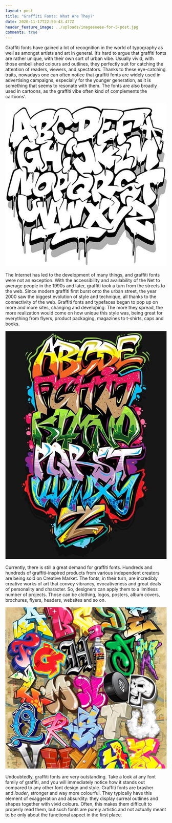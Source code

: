 ```yaml
---
layout: post
title: "Graffiti Fonts: What Are They?"
date: 2020-11-17T22:59:43.477Z
header_feature_image: ../uploads/imageeeeee-for-5-post.jpg
comments: true
---
```

Graffiti fonts have gained a lot of recognition in the world of typography as well as amongst artists and art in general. It’s hard to argue that graffiti fonts are rather unique, with their own sort of urban vibe. Usually vivid, with those embellished colours and outlines, they perfectly suit for catching the attention of readers, viewers, and spectators. Thanks to these eye-catching traits, nowadays one can often notice that graffiti fonts are widely used in advertising campaigns, especially for the younger generation, as it is something that seems to resonate with them. The fonts are also broadly used in cartoons, as the graffiti vibe often kind of complements the cartoons’.

![](../uploads/letters.jpg)

The Internet has led to the development of many things, and graffiti fonts were not an exception. With the accessibility and availability of the Net to average people in the 1990s and later, graffiti took a turn from the streets to the web. Since modern graffiti first burst onto the urban street, the year 2000 saw the biggest evolution of style and technique, all thanks to the connectivity of the web. Graffiti fonts and typefaces began to pop up on more and more sites, changing and developing. The more they spread, the more realization would come on how unique this style was, being great for everything from flyers, product packaging, magazines to t-shirts, caps and books. 

![](../uploads/letters-3.jpg)

Currently, there is still a great demand for graffiti fonts. Hundreds and hundreds of graffiti-inspired products from various independent creators are being sold on Creative Market. The fonts, in their turn, are incredibly creative works of art that convey vibrancy, evocativeness and great deals of personality and character. So, designers can apply them to a limitless number of projects. Those can be clothing, logos, posters, album covers, brochures, flyers, headers, websites and so on. 

![](../uploads/letters4.jpg)

Undoubtedly, graffiti fonts are very outstanding. Take a look at any font family of graffiti, and you will immediately notice how it stands out compared to any other font design and style. Graffiti fonts are brasher and *louder*, stronger and way more colourful. They typically have this element of exaggeration and absurdity: they display surreal outlines and shapes together with vivid colours. Often, this makes them difficult to properly read them, but such fonts are purely artistic and not actually meant to be only about the functional aspect in the first place.